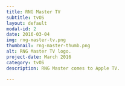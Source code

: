 ```yaml
---
title: RNG Master TV
subtitle: tvOS
layout: default
modal-id: 2
date: 2016-03-04
img: rng-master-tv.png
thumbnail: rng-master-thumb.png
alt: RNG Master TV logo.
project-date: March 2016
category: tvOS
description: RNG Master comes to Apple TV.

---
```

